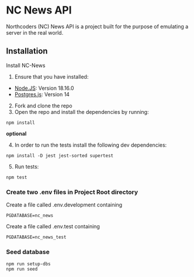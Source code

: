 # NC News API

Northcoders (NC) News API is a project built for the purpose of emulating a server in the real world.

## Installation

Install NC-News

1. Ensure that you have installed:

* [Node.JS](https://nodejs.org/en): Version 18.16.0
* [Postgres.js](https://www.postgresql.org/): Version 14

2. Fork and clone the repo
3. Open the repo and install the dependencies by running:

```
npm install
```

**optional**

4. In order to run the tests install the following dev dependencies:
``` 
npm install -D jest jest-sorted supertest
```
5. Run tests:
```
npm test
```

### Create two .env files in Project Root directory

Create a file called .env.development containing 
```
PGDATABASE=nc_news
```
Create a file called .env.test containing 
```
PGDATABASE=nc_news_test
```

### Seed database
```
npm run setup-dbs
npm run seed
```
